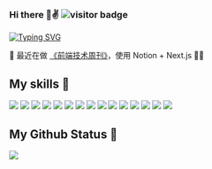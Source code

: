 ### Hi there 👋✌️   ![visitor badge](https://visitor-badge.laobi.icu/badge?page_id=zyj1022)

[![Typing SVG](http://readme-typing-svg.herokuapp.com?font=Montserrat&color=0478F7&size=22&vCenter=true&lines=I'm+a+Frontend+Web+Developer;I'm+a+UI%2FUX+Designer)](https://git.io/typing-svg)

🌱  最近在做 [《前端技术周刊》](https://codeffe.vercel.app/)，使用 Notion + Next.js 👍🏻

## My skills 🚀

![](https://img.shields.io/badge/HTML5-E34F26?style=for-the-badge&logo=html5&logoColor=white)
![](https://img.shields.io/badge/CSS3-1572B6?style=for-the-badge&logo=css3&logoColor=white)
![](https://img.shields.io/badge/JavaScript-F7DF1E?style=for-the-badge&logo=javascript&logoColor=black)
![](https://img.shields.io/badge/Node.js-43853D?style=for-the-badge&logo=node.js&logoColor=white)
![](https://img.shields.io/badge/Sass-CC6699?style=for-the-badge&logo=sass&logoColor=white)
![](https://img.shields.io/badge/Markdown-7433FF?style=for-the-badge&logo=markdown&logoColor=white)
![](https://img.shields.io/badge/Express.js-404D59?style=for-the-badge)
![](https://img.shields.io/badge/React-20232A?style=for-the-badge&logo=react&logoColor=61DAFB)
![](https://img.shields.io/badge/Tailwind_CSS-38B2AC?style=for-the-badge&logo=tailwind-css&logoColor=white)
![](https://img.shields.io/badge/Bootstrap-563D7C?style=for-the-badge&logo=bootstrap&logoColor=white)
![](https://img.shields.io/badge/Netlify-00C7B7?style=for-the-badge&logo=netlify&logoColor=white)
![](https://img.shields.io/badge/Cloudflare-f4a15d?style=for-the-badge&logo=cloudflare&logoColor=white)
![](https://img.shields.io/badge/Vercel-000000?style=for-the-badge&logo=vercel&logoColor=white)
![](https://img.shields.io/badge/figma-5F2EEA?style=for-the-badge&logo=figma&logoColor=white)
![](https://img.shields.io/badge/Photoshop-005cd4?style=for-the-badge&logo=photoshop&logoColor=white)


<!--
<img align="left" alt="zyj1022's GitHub Stats" src="https://github-readme-stats-zyj.vercel.app/api?username=zyj1022&&hide=prs&include_all_commits=true&theme=buefy&show_icons=true&hide_border=false" />
<br />
<br />
-->

## My Github Status 🦸

![](https://github-readme-stats-zyj.vercel.app/api/top-langs/?username=zyj1022&layout=compact&title_color=333&text_color=333)

<!--
## My Trending Repos 💻

[![](https://github-readme-stats-zyj.vercel.app/api/pin/?username=zyj1022&repo=wee&bg_color=45,00daff,740df9&title_color=fff&text_color=fff)](https://github.com/zyj1022/wee)
[![](https://github-readme-stats-zyj.vercel.app/api/pin/?username=zyj1022&repo=awesome-threejs&bg_color=45,00daff,740df9&title_color=fff&text_color=fff)](https://github.com/zyj1022/awesome-threejs)
-->

<!--
**zyj1022/zyj1022** is a ✨ _special_ ✨ repository because its `README.md` (this file) appears on your GitHub profile.

Here are some ideas to get you started:

- 🔭 I’m currently working on ...
- 🌱 I’m currently learning ...
- 👯 I’m looking to collaborate on ...
- 🤔 I’m looking for help with ...
- 💬 Ask me about ...
- 📫 How to reach me: ...
- 😄 Pronouns: ...
- ⚡ Fun fact: ...
-->
